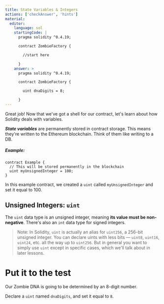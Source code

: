 ```yaml
---
title: State Variables & Integers
actions: ['checkAnswer', 'hints']
material:
  editor:
    language: sol
    startingCode: |
      pragma solidity ^0.4.19;

      contract ZombieFactory {

        //start here

      }
    answer: >
      pragma solidity ^0.4.19;

      contract ZombieFactory {

        uint dnaDigits = 8;

      }
---
```


Great job! Now that we've got a shell for our contract, let's learn about how Solidity deals with variables.

**_State variables_** are permanently stored in contract storage. This means they're written to the Ethereum blockchain. Think of them like writing to a DB.

##### Example:
```
contract Example {
  // This will be stored permanently in the blockchain
  uint myUnsignedInteger = 100;
}
```

In this example contract, we created a `uint` called `myUnsignedInteger` and set it equal to 100.

## Unsigned Integers: `uint`

The `uint` data type is an unsigned integer, meaning **its value must be non-negative**. There's also an `int` data type for signed integers.

> Note: In Solidity, `uint` is actually an alias for `uint256`, a 256-bit unsigned integer. You can declare uints with less bits — `uint8`, `uint16`, `uint24`, etc. all the way up to `uint256`. But in general you want to simply use `uint` except in specific cases, which we'll talk about in later lessons.

# Put it to the test

Our Zombie DNA is going to be determined by an 8-digit number.

Declare a `uint` named `dnaDigits`, and set it equal to `8`.
